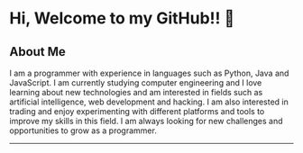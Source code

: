# Hi, Welcome to my GitHub!! 👋
## About Me
I am a programmer with experience in languages such as Python, Java and JavaScript. I am currently studying computer engineering and I love learning about new technologies and am interested in fields such as artificial intelligence, web development and hacking. I am also interested in trading and enjoy experimenting with different platforms and tools to improve my skills in this field. I am always looking for new challenges and opportunities to grow as a programmer.
<hr/>


